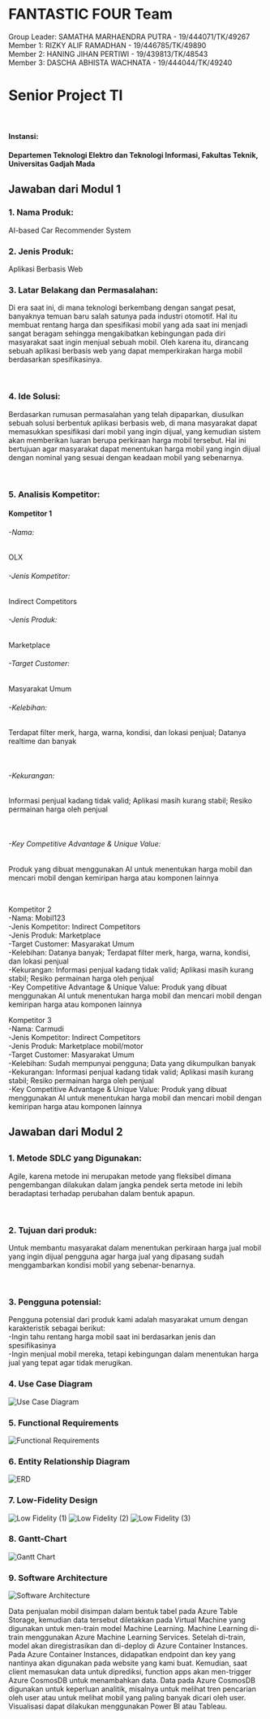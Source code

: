 <h1>FANTASTIC FOUR Team</h1>

Group Leader: SAMATHA MARHAENDRA PUTRA - 19/444071/TK/49267<br/>
Member 1: RIZKY ALIF RAMADHAN - 19/446785/TK/49890<br/>
Member 2: HANING JIHAN PERTIWI - 19/439813/TK/48543<br/>
Member 3: DASCHA ABHISTA WACHNATA - 19/444044/TK/49240<br/>

<h1>Senior Project TI</h1><br/>
<h4>Instansi: <h4>
Departemen Teknologi Elektro dan Teknologi Informasi, Fakultas Teknik, Universitas Gadjah Mada<br/>

<h2>Jawaban dari Modul 1</h2>
  
<h3>1. Nama Produk: </h3>
AI-based Car Recommender System<br/>

<h3>2. Jenis Produk: </h3>
Aplikasi Berbasis Web

<h3>3. Latar Belakang dan Permasalahan: </h3>
<p style="justify">
  Di era saat ini, di mana teknologi berkembang dengan sangat pesat, banyaknya temuan baru salah satunya pada industri otomotif. Hal itu membuat rentang harga dan spesifikasi mobil yang ada saat ini menjadi sangat beragam sehingga mengakibatkan kebingungan pada diri masyarakat saat ingin menjual sebuah mobil. Oleh karena itu, dirancang sebuah aplikasi berbasis web yang dapat memperkirakan harga mobil berdasarkan spesifikasinya.
  </p><br/>

<h3>4. Ide Solusi: </h3>
<p style="justify">
  Berdasarkan rumusan permasalahan yang telah dipaparkan, diusulkan sebuah solusi berbentuk aplikasi berbasis web, di mana masyarakat dapat memasukkan spesifikasi dari mobil yang ingin dijual, yang kemudian sistem akan memberikan luaran berupa perkiraan harga mobil tersebut. Hal ini bertujuan agar masyarakat dapat menentukan harga mobil yang ingin dijual dengan nominal yang sesuai dengan keadaan mobil yang sebenarnya.
  </p><br/>

<h3>5. Analisis Kompetitor: </h3>
  <h4>Kompetitor 1</h4>
  <h6>-Nama:</h6> 
  OLX<br/>
  <h6>-Jenis Kompetitor:</h6> 
  Indirect Competitors<br/>
  <h6>-Jenis Produk:</h6> 
  Marketplace<br/>
  <h6>-Target Customer:</h6> 
  Masyarakat Umum<br/>
  <h6>-Kelebihan:</h6> 
  <p style="justify">
    Terdapat filter merk, harga, warna, kondisi, dan lokasi penjual; Datanya realtime dan banyak
  </p><br/>
  <h6>-Kekurangan:</h6> 
  <p style="justify">
    Informasi penjual kadang tidak valid; Aplikasi masih kurang stabil; Resiko permainan harga oleh penjual
  </p><br/>
  <h6>-Key Competitive Advantage & Unique Value:</h6>
  <p style="justify">
    Produk yang dibuat menggunakan AI untuk menentukan harga mobil dan mencari mobil dengan kemiripan harga atau komponen lainnya
  </p><br/>

Kompetitor 2<br/>
-Nama: Mobil123<br/>
-Jenis Kompetitor: Indirect Competitors<br/>
-Jenis Produk: Marketplace<br/>
-Target Customer: Masyarakat Umum<br/>
-Kelebihan: Datanya banyak; Terdapat filter merk, harga, warna, kondisi, dan lokasi penjual<br/>
-Kekurangan: Informasi penjual kadang tidak valid; Aplikasi masih kurang stabil; Resiko permainan harga oleh penjual<br/>
-Key Competitive Advantage & Unique Value: Produk yang dibuat menggunakan AI untuk menentukan harga mobil dan mencari mobil dengan kemiripan harga atau komponen lainnya<br/>

Kompetitor 3<br/>
-Nama: Carmudi<br/>
-Jenis Kompetitor: Indirect Competitors<br/>
-Jenis Produk: Marketplace mobil/motor<br/>
-Target Customer: Masyarakat Umum<br/>
-Kelebihan: Sudah mempunyai pengguna; Data yang dikumpulkan banyak<br/>
-Kekurangan: Informasi penjual kadang tidak valid; Aplikasi masih kurang stabil; Resiko permainan harga oleh penjual <br/>
-Key Competitive Advantage & Unique Value: Produk yang dibuat menggunakan AI untuk menentukan harga mobil dan mencari mobil dengan kemiripan harga atau komponen lainnya<br/>

<h2>Jawaban dari Modul 2<h2>
<h3>1. Metode SDLC yang Digunakan:</h3>
<p style="justify">
  Agile, karena metode ini merupakan metode yang fleksibel dimana pengembangan dilakukan dalam jangka pendek serta metode ini lebih beradaptasi terhadap perubahan dalam bentuk apapun.
  </p><br/>

<h3>2. Tujuan dari produk: </h3>
<p style="justify">
  Untuk membantu masyarakat dalam menentukan perkiraan harga jual mobil yang ingin dijual pengguna agar harga jual yang dipasang sudah menggambarkan kondisi mobil yang sebenar-benarnya.
  </p><br/>

<h3>3. Pengguna potensial: </h3>
Pengguna potensial dari produk kami adalah masyarakat umum dengan karakteristik sebagai berikut:<br/>
-Ingin tahu rentang harga mobil saat ini berdasarkan jenis dan spesifikasinya<br/>
-Ingin menjual mobil mereka, tetapi kebingungan dalam menentukan harga jual yang tepat agar tidak merugikan.<br/>

<h3>4. Use Case Diagram</h3>
<img src="/AI-based-Car-Recommender-System/img/use_case_diagram.png" alt="Use Case Diagram">
  
<h3>5. Functional Requirements</h3>
<img src="/AI-based-Car-Recommender-System/img/functional_requirement.jpg" alt="Functional Requirements">
  
<h3>6. Entity Relationship Diagram</h3>
<img src="/AI-based-Car-Recommender-System/img/ERD.jpg" alt="ERD">
  
<h3>7. Low-Fidelity Design</h3>
<img src="/AI-based-Car-Recommender-System/img/Low_Fi1.jpg" alt="Low Fidelity (1)">
<img src="/AI-based-Car-Recommender-System/img/Low_Fi2.jpg" alt="Low Fidelity (2)">
<img src="/AI-based-Car-Recommender-System/img/Low_Fi3.jpg" alt="Low Fidelity (3)">

<h3>8. Gantt-Chart</h3>
<img src="/AI-based-Car-Recommender-System/img/gantt_chart.jpg" alt="Gantt Chart">

<h3>9. Software Architecture</h3>
<img src="/AI-based-Car-Recommender-System/img/software_architecture.jpg" alt="Software Architecture"><br/>
<p style="justify">
Data penjualan mobil disimpan dalam bentuk tabel pada Azure Table Storage, kemudian data tersebut diletakkan pada Virtual Machine yang digunakan untuk men-train model Machine Learning. Machine Learning di-train menggunakan Azure Machine Learning Services. Setelah di-train, model akan diregistrasikan dan di-deploy di Azure Container Instances. Pada Azure Container Instances, didapatkan endpoint dan key yang nantinya akan digunakan pada website yang kami buat. Kemudian, saat client memasukan data untuk diprediksi, function apps akan men-trigger Azure CosmosDB untuk menambahkan data. Data pada Azure CosmosDB digunakan untuk keperluan analitik, misalnya untuk melihat tren pencarian oleh user atau untuk melihat mobil yang paling banyak dicari oleh user. Visualisasi dapat dilakukan menggunakan Power BI atau Tableau.
  </p>
